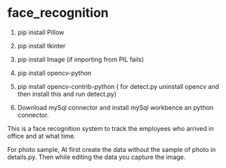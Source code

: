 # face_recognition

1. pip install Pillow
2. pip install tkinter
3. pip install Image (if importing from PIL fails)
4. pip install opencv-python
5. pip install opencv-contrib-python ( for detect.py uninstall opencv and then install this and run detect.py)


6. Download mySql connector and install mySql workbence an python connector.

This is a face recognition system to track the employees who arrived in office and at what time.

For photo sample, 
At first create the data without the sample of photo in details.py. Then while editing the data you capture the image.

